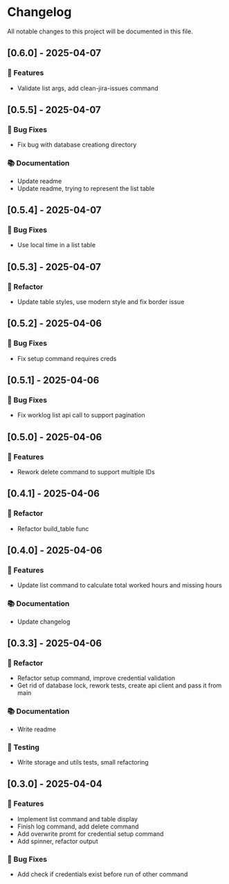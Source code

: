 # Changelog

All notable changes to this project will be documented in this file.

## [0.6.0] - 2025-04-07

### 🚀 Features

- Validate list args, add clean-jira-issues command

## [0.5.5] - 2025-04-07

### 🐛 Bug Fixes

- Fix bug with database creationg directory

### 📚 Documentation

- Update readme
- Update readme, trying to represent the list table

## [0.5.4] - 2025-04-07

### 🐛 Bug Fixes

- Use local time in a list table

## [0.5.3] - 2025-04-07

### 🚜 Refactor

- Update table styles, use modern style and fix border issue

## [0.5.2] - 2025-04-06

### 🐛 Bug Fixes

- Fix setup command requires creds

## [0.5.1] - 2025-04-06

### 🐛 Bug Fixes

- Fix worklog list api call to support pagination

## [0.5.0] - 2025-04-06

### 🚀 Features

- Rework delete command to support multiple IDs

## [0.4.1] - 2025-04-06

### 🚜 Refactor

- Refactor build_table func

## [0.4.0] - 2025-04-06

### 🚀 Features

- Update list command to calculate total worked hours and missing hours

### 📚 Documentation

- Update changelog

## [0.3.3] - 2025-04-06

### 🚜 Refactor

- Refactor setup command, improve credential validation
- Get rid of database lock, rework tests, create api client and pass it from main

### 📚 Documentation

- Write readme

### 🧪 Testing

- Write storage and utils tests, small refactoring

## [0.3.0] - 2025-04-04

### 🚀 Features

- Implement list command and table display
- Finish log command, add delete command
- Add overwrite promt for credential setup command
- Add spinner, refactor output

### 🐛 Bug Fixes

- Add check if credentials exist before run of other command

<!-- generated by git-cliff -->
